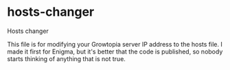 # hosts-changer
Hosts changer

This file is for modifying your Growtopia server IP address to the hosts file. I made it first for Enigma, but it's better that the code is published, so nobody starts thinking of anything that is not true.
